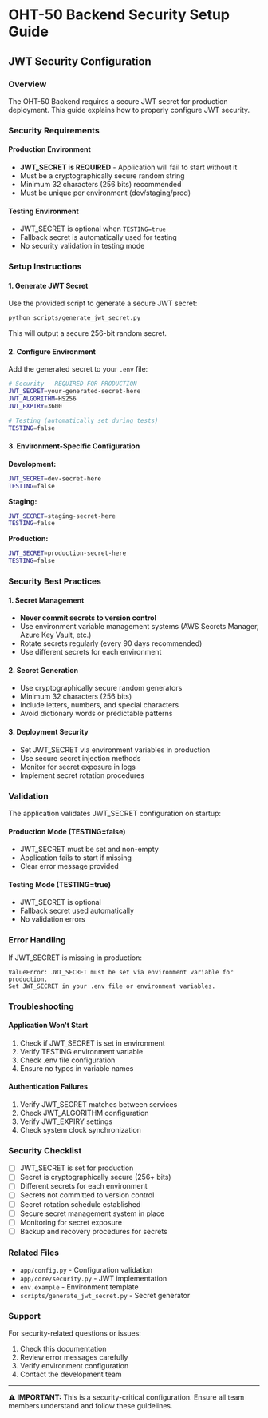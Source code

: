 # OHT-50 Backend Security Setup Guide

## JWT Security Configuration

### Overview
The OHT-50 Backend requires a secure JWT secret for production deployment. This guide explains how to properly configure JWT security.

### Security Requirements

#### Production Environment
- **JWT_SECRET is REQUIRED** - Application will fail to start without it
- Must be a cryptographically secure random string
- Minimum 32 characters (256 bits) recommended
- Must be unique per environment (dev/staging/prod)

#### Testing Environment
- JWT_SECRET is optional when `TESTING=true`
- Fallback secret is automatically used for testing
- No security validation in testing mode

### Setup Instructions

#### 1. Generate JWT Secret

Use the provided script to generate a secure JWT secret:

```bash
python scripts/generate_jwt_secret.py
```

This will output a secure 256-bit random secret.

#### 2. Configure Environment

Add the generated secret to your `.env` file:

```bash
# Security - REQUIRED FOR PRODUCTION
JWT_SECRET=your-generated-secret-here
JWT_ALGORITHM=HS256
JWT_EXPIRY=3600

# Testing (automatically set during tests)
TESTING=false
```

#### 3. Environment-Specific Configuration

**Development:**
```bash
JWT_SECRET=dev-secret-here
TESTING=false
```

**Staging:**
```bash
JWT_SECRET=staging-secret-here
TESTING=false
```

**Production:**
```bash
JWT_SECRET=production-secret-here
TESTING=false
```

### Security Best Practices

#### 1. Secret Management
- **Never commit secrets to version control**
- Use environment variable management systems (AWS Secrets Manager, Azure Key Vault, etc.)
- Rotate secrets regularly (every 90 days recommended)
- Use different secrets for each environment

#### 2. Secret Generation
- Use cryptographically secure random generators
- Minimum 32 characters (256 bits)
- Include letters, numbers, and special characters
- Avoid dictionary words or predictable patterns

#### 3. Deployment Security
- Set JWT_SECRET via environment variables in production
- Use secure secret injection methods
- Monitor for secret exposure in logs
- Implement secret rotation procedures

### Validation

The application validates JWT_SECRET configuration on startup:

#### Production Mode (TESTING=false)
- JWT_SECRET must be set and non-empty
- Application fails to start if missing
- Clear error message provided

#### Testing Mode (TESTING=true)
- JWT_SECRET is optional
- Fallback secret used automatically
- No validation errors

### Error Handling

If JWT_SECRET is missing in production:

```
ValueError: JWT_SECRET must be set via environment variable for production. 
Set JWT_SECRET in your .env file or environment variables.
```

### Troubleshooting

#### Application Won't Start
1. Check if JWT_SECRET is set in environment
2. Verify TESTING environment variable
3. Check .env file configuration
4. Ensure no typos in variable names

#### Authentication Failures
1. Verify JWT_SECRET matches between services
2. Check JWT_ALGORITHM configuration
3. Verify JWT_EXPIRY settings
4. Check system clock synchronization

### Security Checklist

- [ ] JWT_SECRET is set for production
- [ ] Secret is cryptographically secure (256+ bits)
- [ ] Different secrets for each environment
- [ ] Secrets not committed to version control
- [ ] Secret rotation schedule established
- [ ] Secure secret management system in place
- [ ] Monitoring for secret exposure
- [ ] Backup and recovery procedures for secrets

### Related Files

- `app/config.py` - Configuration validation
- `app/core/security.py` - JWT implementation
- `env.example` - Environment template
- `scripts/generate_jwt_secret.py` - Secret generator

### Support

For security-related questions or issues:
1. Check this documentation
2. Review error messages carefully
3. Verify environment configuration
4. Contact the development team

---

**⚠️ IMPORTANT:** This is a security-critical configuration. Ensure all team members understand and follow these guidelines.
